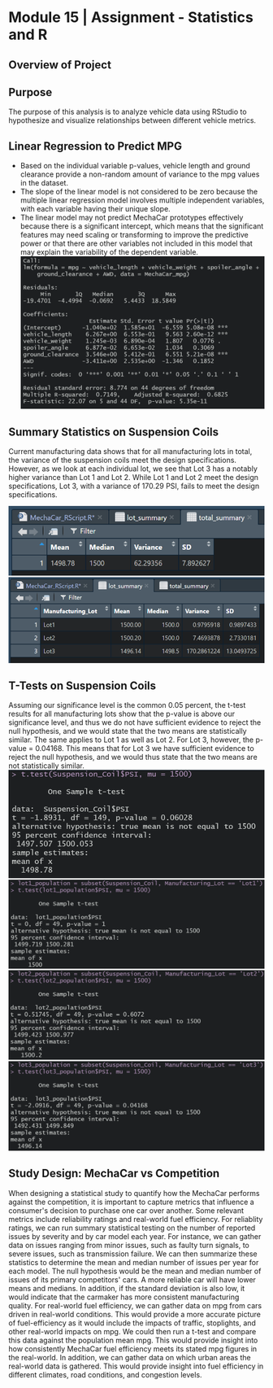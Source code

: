 # Module 15 | Assignment - Statistics and R
## Overview of Project

## Purpose
The purpose of this analysis is to analyze vehicle data using RStudio to hypothesize and visualize relationships between different vehicle metrics.

## Linear Regression to Predict MPG
- Based on the individual variable p-values, vehicle length and ground clearance provide a non-random amount of variance to the mpg values in the dataset.
- The slope of the linear model is not considered to be zero because the multiple linear regression model involves multiple independent variables, with each variable having their unique slope.
- The linear model may not predict MechaCar prototypes effectively because there is a significant intercept, which means that the significant features may need scaling or transforming to improve the predictive power or that there are other variables not included in this model that may explain the variability of the dependent variable.
![MechaCar Linear Regression](/MechaCar_Linear_Regression.png)

## Summary Statistics on Suspension Coils
Current manufacturing data shows that for all manufacturing lots in total, the variance of the suspension coils meet the design specifications. However, as we look at each individual lot, we see that Lot 3 has a notably higher variance than Lot 1 and Lot 2. While Lot 1 and Lot 2 meet the design specifications, Lot 3, with a variance of 170.29 PSI, fails to meet the design specifications.

![Total Summary](/total_summary.png)
![Lot Summary](/lot_summary.png)

## T-Tests on Suspension Coils
Assuming our significance level is the common 0.05 percent, the t-test results for all manufacturing lots show that the p-value is above our significance level, and thus we do not have sufficient evidence to reject the null hypothesis, and we would state that the two means are statistically similar. The same applies to Lot 1 as well as Lot 2. For Lot 3, however, the p-value = 0.04168. This means that for Lot 3 we have sufficient evidence to reject the null hypothesis, and we would thus state that the two means are not statistically similar.
![All Lots T-Test](/t-test_total.png)
![Lot 1 T-Test](/t-test_lot1.png)
![Lot 2 T-Test](/t-test_lot2.png)
![Lot 3 T-Test](/t-test_lot3.png)

## Study Design: MechaCar vs Competition
When designing a statistical study to quantify how the MechaCar performs against the competition, it is important to capture metrics that influence a consumer's decision to purchase one car over another. Some relevant metrics include reliability ratings and real-world fuel efficiency. 
For reliablity ratings, we can run summary statistical testing on the number of reported issues by severity and by car model each year. For instance, we can gather data on issues ranging from minor issues, such as faulty turn signals, to severe issues, such as transmission failure. We can then summarize these statistics to determine the mean and median number of issues per year for each model. The null hypothesis would be the mean and median number of issues of its primary competitors' cars. A more reliable car will have lower means and medians. In addition, if the standard deviation is also low, it would indicate that the carmaker has more consistent manufacturing quality.
For real-world fuel efficiency, we can gather data on mpg from cars driven in real-world conditions. This would provide a more accurate picture of fuel-efficiency as it would include the impacts of traffic, stoplights, and other real-world impacts on mpg. We could then run a t-test and compare this data against the population mean mpg. This would provide insight into how consistently MechaCar fuel efficiency meets its stated mpg figures in the real-world. In addition, we can gather data on which urban areas the real-world data is gathered. This would provide insight into fuel efficiency in different climates, road conditions, and congestion levels.